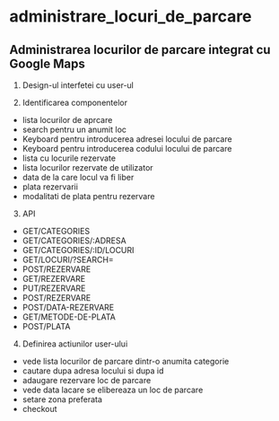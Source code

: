 # administrare_locuri_de_parcare
Administrarea locurilor de parcare integrat cu Google Maps
------------------------------------------------------

1. Design-ul interfetei cu user-ul

2. Identificarea componentelor
- lista locurilor de aprcare
- search pentru un anumit loc
- Keyboard pentru introducerea adresei locului de parcare
- Keyboard pentru introducerea codului locului de parcare
- lista cu locurile rezervate
- lista locurilor rezervate de utilizator
- data de la care locul va fi liber
- plata rezervarii
- modalitati de plata pentru rezervare

3. API 
- GET/CATEGORIES
- GET/CATEGORIES/:ADRESA
- GET/CATEGORIES/:ID/LOCURI
- GET/LOCURI/?SEARCH=
- POST/REZERVARE
- GET/REZERVARE
- PUT/REZERVARE
- POST/REZERVARE
- POST/DATA-REZERVARE
- GET/METODE-DE-PLATA
- POST/PLATA

4. Definirea actiunilor user-ului
- vede lista locurilor de parcare dintr-o anumita categorie
- cautare dupa adresa locului si dupa id
- adaugare rezervare loc de parcare
- vede data lacare se elibereaza un loc de parcare
- setare zona preferata
- checkout
